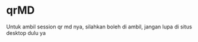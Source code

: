 # qrMD
Untuk ambil session qr md nya, silahkan boleh di ambil, jangan lupa di situs desktop dulu ya

